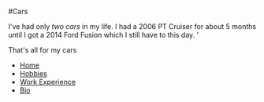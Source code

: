 #Cars

I've had only *two cars* in my life. 
I had a 2006 PT Cruiser for about 5 months until I got a 2014 Ford Fusion which I still have to this day.
'
<p>That's all for my cars</p>


- [Home](README.md)
- [Hobbies](Hobbies.md)
- [Work Experience](WorkExperiences.md)
- [Bio](Bio.md)
